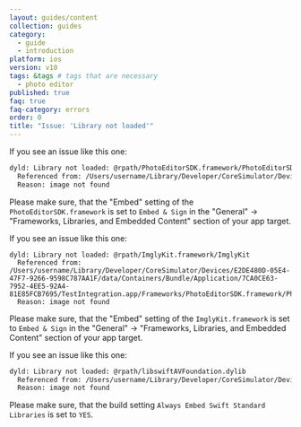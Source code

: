 ```yaml
---
layout: guides/content
collection: guides
category:
  - guide
  - introduction
platform: ios
version: v10
tags: &tags # tags that are necessary
  - photo editor
published: true
faq: true
faq-category: errors
order: 0
title: "Issue: 'Library not loaded'"
---
```


If you see an issue like this one:
```bash
dyld: Library not loaded: @rpath/PhotoEditorSDK.framework/PhotoEditorSDK
  Referenced from: /Users/username/Library/Developer/CoreSimulator/Devices/E2DE480D-05E4-47F7-9266-9598C787AA1F/data/Containers/Bundle/Application/7CA0CE63-7952-4EE5-92A4-81E85FCB7695/TestIntegration.app/TestIntegration
  Reason: image not found
```
Please make sure, that the "Embed" setting of the `PhotoEditorSDK.framework` is set to `Embed & Sign` in the "General" → "Frameworks, Libraries, and Embedded Content" section of your app target.

If you see an issue like this one:
```
dyld: Library not loaded: @rpath/ImglyKit.framework/ImglyKit
  Referenced from: /Users/username/Library/Developer/CoreSimulator/Devices/E2DE480D-05E4-47F7-9266-9598C787AA1F/data/Containers/Bundle/Application/7CA0CE63-7952-4EE5-92A4-81E85FCB7695/TestIntegration.app/Frameworks/PhotoEditorSDK.framework/PhotoEditorSDK
  Reason: image not found
```
Please make sure, that the "Embed" setting of the `ImglyKit.framework` is set to `Embed & Sign` in the "General" → "Frameworks, Libraries, and Embedded Content" section of your app target.

If you see an issue like this one:
```bash
dyld: Library not loaded: @rpath/libswiftAVFoundation.dylib
  Referenced from: /Users/username/Library/Developer/CoreSimulator/Devices/E2DE480D-05E4-47F7-9266-9598C787AA1F/data/Containers/Bundle/Application/7CA0CE63-7952-4EE5-92A4-81E85FCB7695/TestIntegration.app/Frameworks/PhotoEditorSDK.framework/PhotoEditorSDK
  Reason: image not found
```
Please make sure, that the build setting `Always Embed Swift Standard Libraries` is set to `YES`.
